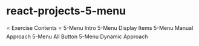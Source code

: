 # react-projects-5-menu


⭐️ Exercise Contents ⭐️
5-Menu Intro
5-Menu Display Items
5-Menu Manual Approach
5-Menu All Button
5-Menu Dynamic Approach
